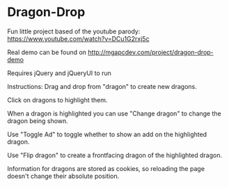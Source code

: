 # Dragon-Drop
Fun little project based of the youtube parody: https://www.youtube.com/watch?v=DCu1G2rxj5c

Real demo can be found on http://mgapcdev.com/project/dragon-drop-demo

Requires jQuery and jQueryUI to run

Instructions:
Drag and drop from "dragon" to create new dragons.

Click on dragons to highlight them.

When a dragon is highlighted you can use "Change dragon" to change the dragon being shown.

Use "Toggle Ad" to toggle whether to show an add on the highlighted dragon.

Use "Flip dragon" to create a frontfacing dragon of the highlighted dragon.

Information for dragons are stored as cookies, so reloading the page doesn't change their absolute position.
